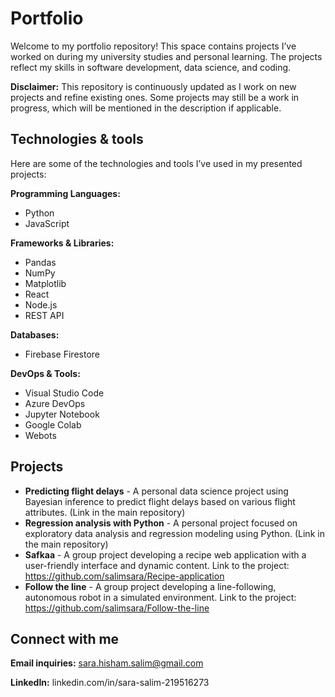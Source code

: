 # Portfolio
Welcome to my portfolio repository! This space contains projects I’ve worked on during my university studies and personal learning. The projects reflect my skills in software development, data science, and coding. 

**Disclaimer:** This repository is continuously updated as I work on new projects and refine existing ones. Some projects may still be a work in progress, which will be mentioned in the description if applicable.

## Technologies & tools

Here are some of the technologies and tools I’ve used in my presented projects:

**Programming Languages:** 
- Python
- JavaScript

**Frameworks & Libraries:** 
- Pandas
- NumPy
- Matplotlib
- React
- Node.js
- REST API

**Databases:** 
- Firebase Firestore

**DevOps & Tools:** 
- Visual Studio Code
- Azure DevOps
- Jupyter Notebook
- Google Colab
- Webots

## Projects

- **Predicting flight delays** - A personal data science project using Bayesian inference to predict flight delays based on various flight attributes. (Link in the main repository)
- **Regression analysis with Python** - A personal project focused on exploratory data analysis and regression modeling using Python. (Link in the main repository)
- **Safkaa** - A group project developing a recipe web application with a user-friendly interface and dynamic content. Link to the project: https://github.com/salimsara/Recipe-application
- **Follow the line** - A group project developing a line-following, autonomous robot in a simulated environment. Link to the project: https://github.com/salimsara/Follow-the-line

## Connect with me

**Email inquiries:** sara.hisham.salim@gmail.com

**LinkedIn:** linkedin.com/in/sara-salim-219516273
